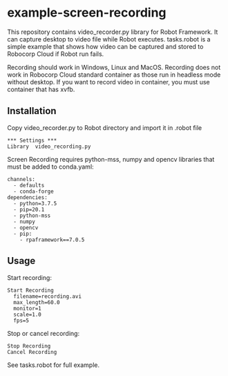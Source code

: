 # example-screen-recording

This repository contains video_recorder.py library for Robot Framework. It can capture desktop to video file while Robot executes. tasks.robot is a simple example that shows how video can be captured and stored to Robocorp Cloud if Robot run fails.

Recording should work in Windows, Linux and MacOS. Recording does not work in Robocorp Cloud standard container as those run in headless mode without desktop. If you want to record video in container, you must use container that has xvfb.

## Installation

Copy video_recorder.py to Robot directory and import it in .robot file

```
*** Settings ***
Library  video_recording.py
```

Screen Recording requires python-mss, numpy and opencv libraries that must be added to conda.yaml:
```
channels:
  - defaults
  - conda-forge
dependencies:
  - python=3.7.5
  - pip=20.1
  - python-mss
  - numpy
  - opencv
  - pip:
    - rpaframework==7.0.5
```

## Usage

Start recording:

    Start Recording
      filename=recording.avi
      max_length=60.0
      monitor=1
      scale=1.0
      fps=5

Stop or cancel recording:

    Stop Recording
    Cancel Recording

See tasks.robot for full example.
